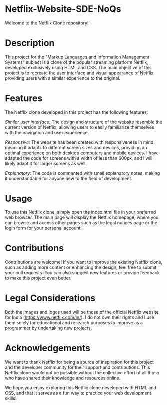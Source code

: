 # Netflix-Website-SDE-NoQs
Welcome to the Netflix Clone repository!

# Description
This project for the "Markup Languages and Information Management Systems" subject is a clone of the popular streaming platform Netflix, developed exclusively using HTML and CSS. The main objective of this project is to recreate the user interface and visual appearance of Netflix, providing users with a similar experience to the original.

# Features
The Netflix clone developed in this project has the following features:

*Similar user interface:* The design and structure of the website resemble the current version of Netflix, allowing users to easily familiarize themselves with the navigation and user experience.

*Responsive:* The website has been created with responsiveness in mind, meaning it adapts to different screen sizes and devices, providing an optimal experience on both desktop computers and mobile devices. I have adapted the code for screens with a width of less than 600px, and I will likely adapt it for larger screens as well.

*Explanatory:* The code is commented with small explanatory notes, making it understandable for anyone new to the field of development.

# Usage
To use this Netflix clone, simply open the index.html file in your preferred web browser. The main page will display the Netflix homepage, where you can browse and access other pages such as the legal notices page or the login form for your personal account.

# Contributions
Contributions are welcome! If you want to improve the existing Netflix clone, such as adding more content or enhancing the design, feel free to submit your pull requests. You can also suggest new features or provide feedback to make this project even better.

# Legal Considerations
Both the images and logos used will be those of the official Netflix website for India (https://www.netflix.com/in/). I do not own their rights and I use them solely for educational and research purposes to improve as a programmer by undertaking new projects.

# Acknowledgements
We want to thank Netflix for being a source of inspiration for this project and the developer community for their support and contributions. This Netflix clone would not be possible without the collective effort of all those who have shared their knowledge and resources online.

We hope you enjoy exploring this Netflix clone developed with HTML and CSS, and that it serves as a fun way to practice your web development skills!
